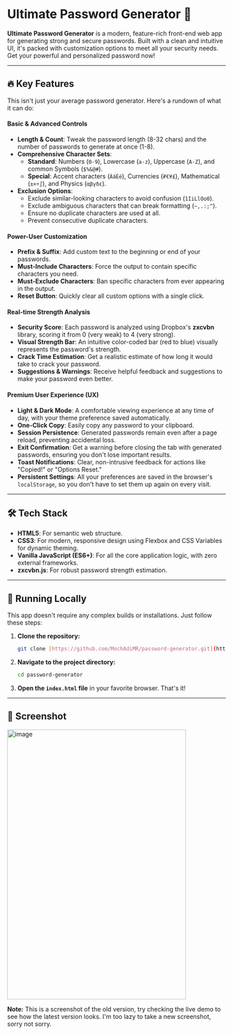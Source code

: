 # Ultimate Password Generator 🔐

**Ultimate Password Generator** is a modern, feature-rich front-end web app for generating strong and secure passwords. Built with a clean and intuitive UI, it's packed with customization options to meet all your security needs. Get your powerful and personalized password now!

---

## 🔥 Key Features

This isn't just your average password generator. Here's a rundown of what it can do:

#### **Basic & Advanced Controls**
* **Length & Count**: Tweak the password length (8-32 chars) and the number of passwords to generate at once (1-8).
* **Comprehensive Character Sets**:
    * **Standard**: Numbers (`0-9`), Lowercase (`a-z`), Uppercase (`A-Z`), and common Symbols (`$%&@#`).
    * **Special**: Accent characters (`ÁáÉé`), Currencies (`₽€¥£`), Mathematical (`±×÷∫`), and Physics (`αβγδε`).
* **Exclusion Options**:
    * Exclude similar-looking characters to avoid confusion (`1IiLlOo0`).
    * Exclude ambiguous characters that can break formatting (`~,.:;^`).
    * Ensure no duplicate characters are used at all.
    * Prevent consecutive duplicate characters.

#### **Power-User Customization**
* **Prefix & Suffix**: Add custom text to the beginning or end of your passwords.
* **Must-Include Characters**: Force the output to contain specific characters you need.
* **Must-Exclude Characters**: Ban specific characters from ever appearing in the output.
* **Reset Button**: Quickly clear all custom options with a single click.

#### **Real-time Strength Analysis**
* **Security Score**: Each password is analyzed using Dropbox's **zxcvbn** library, scoring it from 0 (very weak) to 4 (very strong).
* **Visual Strength Bar**: An intuitive color-coded bar (red to blue) visually represents the password's strength.
* **Crack Time Estimation**: Get a realistic estimate of how long it would take to crack your password.
* **Suggestions & Warnings**: Receive helpful feedback and suggestions to make your password even better.

#### **Premium User Experience (UX)**
* **Light & Dark Mode**: A comfortable viewing experience at any time of day, with your theme preference saved automatically.
* **One-Click Copy**: Easily copy any password to your clipboard.
* **Session Persistence**: Generated passwords remain even after a page reload, preventing accidental loss.
* **Exit Confirmation**: Get a warning before closing the tab with generated passwords, ensuring you don't lose important results.
* **Toast Notifications**: Clear, non-intrusive feedback for actions like "Copied!" or "Options Reset."
* **Persistent Settings**: All your preferences are saved in the browser's `localStorage`, so you don't have to set them up again on every visit.

---

## 🛠️ Tech Stack

* **HTML5**: For semantic web structure.
* **CSS3**: For modern, responsive design using Flexbox and CSS Variables for dynamic theming.
* **Vanilla JavaScript (ES6+)**: For all the core application logic, with zero external frameworks.
* **zxcvbn.js**: For robust password strength estimation.

---

## 🚀 Running Locally

This app doesn't require any complex builds or installations. Just follow these steps:

1.  **Clone the repository:**
    ```bash
    git clone [https://github.com/MochAdiMR/password-generator.git](https://github.com/MochAdiMR/password-generator.git)
    ```
2.  **Navigate to the project directory:**
    ```bash
    cd password-generator
    ```
3.  **Open the `index.html` file** in your favorite browser. That's it!

---

## 📸 Screenshot

<img width="412" height="622" alt="image" src="https://github.com/user-attachments/assets/9a950c33-7533-412f-a7ac-d9a81c46d7c3" />

**Note:** This is a screenshot of the old version, try checking the live demo to see how the latest version looks. I'm too lazy to take a new screenshot, sorry not sorry.
